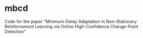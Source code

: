 # mbcd
Code for the paper "Minimum-Delay Adaptation in Non-Stationary Reinforcement Learning via Online High-Confidence Change-Point Detection"
